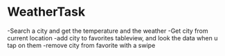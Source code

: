 # WeatherTask
 
  -Search a city and get the temperature and the weather 
  -Get city from current location
  -add city to favorites tableview, and look the data when u tap on them
  -remove city from favorite with a swipe
  
